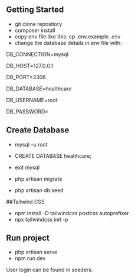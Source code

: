 
## Getting Started

- git clone repository
- composer install
- copy env file like this: cp .env.example .env
- change the database details in env file with:
  
DB_CONNECTION=mysql

DB_HOST=127.0.0.1

DB_PORT=3306

DB_DATABASE=healthcare

DB_USERNAME=root

DB_PASSWORD=

## Create Database
- mysql -u root
- CREATE DATABASE healthcare;
- exit mysql

- php artisan migrate
- php artisan db:seed

##Tailwind CSS
  
- npm install -D tailwindcss postcss autoprefixer
- npx tailwindcss init -p

## Run project

- php artisan serve
- npm run dev

User login can be found in seeders.
